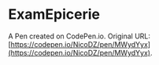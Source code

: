 # ExamEpicerie

A Pen created on CodePen.io. Original URL: [https://codepen.io/NicoDZ/pen/MWydYyx](https://codepen.io/NicoDZ/pen/MWydYyx).


